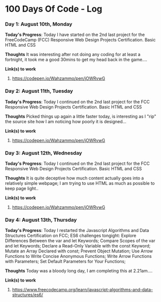 # 100 Days Of Code - Log

### Day 1: August 10th, Monday

**Today's Progress**: Today I have started on the 2nd last project for the FreeCodeCamp (FCC) Responsive Web Design Projects Certification. Basic HTML and CSS

**Thoughts**  It was interesting after not doing any coding for at least a fortnight, it took me a good 30mins to get my head back in the game....

**Link(s) to work**
1. https://codepen.io/Wahzammo/pen/jOWRvwG


### Day 2: August 11th, Tuesday

**Today's Progress**: Today I continued on the 2nd last project for the FCC Responsive Web Design Projects Certification. Basic HTML and CSS

**Thoughts**  Picked things up again a little faster today, is interesting as I "rip" the source site how I am noticing how poorly it is designed...

**Link(s) to work**
1. https://codepen.io/Wahzammo/pen/jOWRvwG


### Day 3: August 12th, Wednesday

**Today's Progress**: Today I continued on the 2nd last project for the FCC Responsive Web Design Projects Certification. Basic HTML and CSS

**Thoughts**  It is quite deceptive how much content actually goes into a relatively simple webpage; I am trying to use HTML as much as possible to keep page light..

**Link(s) to work**
1. https://codepen.io/Wahzammo/pen/jOWRvwG


### Day 4: August 13th, Thursday

**Today's Progress**: Today I restarted the Javascript Algorithms and Data Structures Certification on FCC; ES6 challenges tongight: 
Explore Differences Between the var and let Keywords; 
Compare Scopes of the var and let Keywords; 
Declare a Read-Only Variable with the const Keyword; 
Mutate an Array Declared with const; 
Prevent Object Mutation; 
Use Arrow Functions to Write Concise Anonymous Functions; 
Write Arrow Functions with Parameters; 
Set Default Parameters for Your Functions;

**Thoughts**  Today was a bloody long day, I am completing this at 2.21am....

**Link(s) to work**
1. https://www.freecodecamp.org/learn/javascript-algorithms-and-data-structures/es6/
